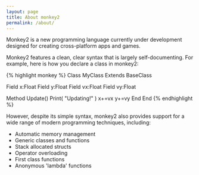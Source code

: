 ```yaml
---
layout: page
title: About monkey2
permalink: /about/
---
```


Monkey2 is a new programming language currently under development designed for creating cross-platform apps and games.

Monkey2 features a clean, clear syntax that is largely self-documenting. For example, here is how you declare a class in monkey2:

{% highlight monkey %}
Class MyClass Extends BaseClass

   Field x:Float
   Field y:Float
   Field vx:Float
   Field vy:Float

   Method Update()
	Print( "Updating!" )
	x+=vx
	y+=vy
   End
End
{% endhighlight %}

However, despite its simple syntax, monkey2 also provides support for a wide range of modern programming techniques, including:

* Automatic memory management
* Generic classes and functions
* Stack allocated structs
* Operator overloading
* First class functions
* Anonymous 'lambda' functions
